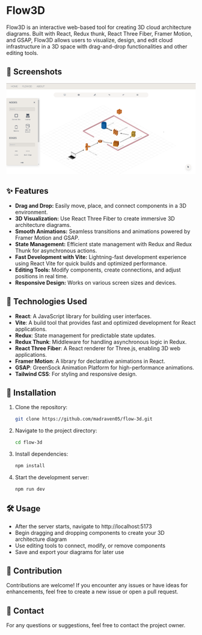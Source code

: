 # Flow3D

Flow3D is an interactive web-based tool for creating 3D cloud architecture diagrams. Built with React, Redux thunk, React Three Fiber, Framer Motion, and GSAP, Flow3D allows users to visualize, design, and edit cloud infrastructure in a 3D space with drag-and-drop functionalities and other editing tools.

## 🎥 Screenshots
![Flow3D](/public/assets/flow-3d-ss.png)



## ✨ Features 

- **Drag and Drop:** Easily move, place, and connect components in a 3D environment.
- **3D Visualization:** Use React Three Fiber to create immersive 3D architecture diagrams.
- **Smooth Animations:** Seamless transitions and animations powered by Framer Motion and GSAP.
- **State Management:** Efficient state management with Redux and Redux Thunk for asynchronous actions.
- **Fast Development with Vite:** Lightning-fast development experience using React Vite for quick builds and optimized performance.
- **Editing Tools:** Modify components, create connections, and adjust positions in real time.
- **Responsive Design:** Works on various screen sizes and devices.

## 🔧 Technologies Used

- **React**: A JavaScript library for building user interfaces.
- **Vite**: A build tool that provides fast and optimized development for React applications.
- **Redux**: State management for predictable state updates.
- **Redux Thunk**: Middleware for handling asynchronous logic in Redux.
- **React Three Fiber**: A React renderer for Three.js, enabling 3D web applications.
- **Framer Motion**: A library for declarative animations in React.
- **GSAP**: GreenSock Animation Platform for high-performance animations.
- **Tailwind CSS**: For styling and responsive design.

## 🚀 Installation

1. Clone the repository:
   ```bash
   git clone https://github.com/madraven05/flow-3d.git
2. Navigate to the project directory:
    ```bash
    cd flow-3d
    ```
3. Install dependencies:
    ```bash
    npm install
    ```
4. Start the development server:
    ```bash
    npm run dev
    ```

## 🛠️ Usage

- After the server starts, navigate to http://localhost:5173
- Begin dragging and dropping components to create your 3D architecture diagram
- Use editing tools to connect, modify, or remove components
- Save and export your diagrams for later use

## 🤝 Contribution

Contributions are welcome! If you encounter any issues or have ideas for enhancements, feel free to create a new issue or open a pull request.

## 📧 Contact

For any questions or suggestions, feel free to contact the project owner.
